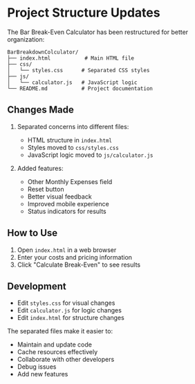 # Project Structure Updates

The Bar Break-Even Calculator has been restructured for better organization:

```
BarBreakdownColculator/
├── index.html           # Main HTML file
├── css/
│   └── styles.css      # Separated CSS styles
├── js/
│   └── calculator.js   # JavaScript logic
└── README.md           # Project documentation
```

## Changes Made

1. Separated concerns into different files:
   - HTML structure in `index.html`
   - Styles moved to `css/styles.css`
   - JavaScript logic moved to `js/calculator.js`

2. Added features:
   - Other Monthly Expenses field
   - Reset button
   - Better visual feedback
   - Improved mobile experience
   - Status indicators for results

## How to Use

1. Open `index.html` in a web browser
2. Enter your costs and pricing information
3. Click "Calculate Break-Even" to see results

## Development

- Edit `styles.css` for visual changes
- Edit `calculator.js` for logic changes
- Edit `index.html` for structure changes

The separated files make it easier to:
- Maintain and update code
- Cache resources effectively
- Collaborate with other developers
- Debug issues
- Add new features
